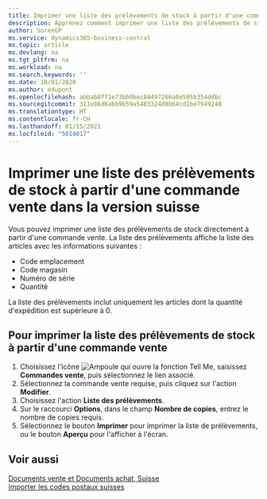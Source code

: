 ```yaml
---
title: Imprimer une liste des prélèvements de stock à partir d'une commande vente en Suisse
description: Apprenez comment imprimer une liste des prélèvements de stock directement à partir d'une commande vente dans la version suisse de Business Central.
author: SorenGP
ms.service: dynamics365-business-central
ms.topic: article
ms.devlang: na
ms.tgt_pltfrm: na
ms.workload: na
ms.search.keywords: ''
ms.date: 10/01/2020
ms.author: edupont
ms.openlocfilehash: abbab8f71e73bb0bec84497266a0e505b354ddbc
ms.sourcegitcommit: 311e86d6abb9b59a5483324d8bb4cd1be7949248
ms.translationtype: HT
ms.contentlocale: fr-CH
ms.lasthandoff: 01/15/2021
ms.locfileid: "5014017"
---
```

# <a name="print-an-inventory-picking-list-from-a-sales-order-in-the-swiss-version"></a>Imprimer une liste des prélèvements de stock à partir d'une commande vente dans la version suisse

Vous pouvez imprimer une liste des prélèvements de stock directement à partir d'une commande vente. La liste des prélèvements affiche la liste des articles avec les informations suivantes :  

- Code emplacement  
- Code magasin  
- Numéro de série  
- Quantité  

La liste des prélèvements inclut uniquement les articles dont la quantité d'expédition est supérieure à 0.  

## <a name="to-print-an-inventory-picking-list-from-a-sales-order"></a>Pour imprimer la liste des prélèvements de stock à partir d'une commande vente  

1. Choisissez l'icône ![Ampoule qui ouvre la fonction Tell Me](../../media/ui-search/search_small.png "Dites-moi ce que vous voulez faire"), saisissez **Commandes vente**, puis sélectionnez le lien associé.  
2. Sélectionnez la commande vente requise, puis cliquez sur l'action **Modifier**.  
3. Choisissez l'action **Liste des prélèvements**.  
4. Sur le raccourci **Options**, dans le champ **Nombre de copies**, entrez le nombre de copies requis.  
5. Sélectionnez le bouton **Imprimer** pour imprimer la liste de prélèvements, ou le bouton **Aperçu** pour l'afficher à l'écran.  

## <a name="see-also"></a>Voir aussi

[Documents vente et Documents achat, Suisse](swiss-purchase-documents-and-sales-documents.md)  
[Importer les codes postaux suisses](how-to-import-swiss-post-codes.md)  
